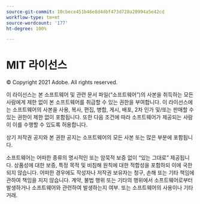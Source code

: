 ```yaml
---
source-git-commit: 10cbece451b46e8d4dbf473d728a20994a5e42cd
workflow-type: tm+mt
source-wordcount: '177'
ht-degree: 100%

---
```

# MIT 라이선스

© Copyright 2021 Adobe. All rights reserved.

이 라이선스는 본 소프트웨어 및 관련 문서 파일(“소프트웨어”)의 사본을 취득하는 모든 사람에게 제한 없이 본 소프트웨어를 취급할 수 있는 권한을 부여합니다. 이 라이선스에는 소프트웨어의 사본을 사용, 복사, 편집, 병합, 게시, 배포, 2차 인가 및/또는 판매할 수 있는 권한이 제한 없이 포함됩니다. 또한 다음 조건에 따라 소프트웨어가 제공되는 사람이 이를 수행할 수 있도록 허용합니다.

상기 저작권 공지와 본 권한 공지는 소프트웨어의 모든 사본 또는 많은 부분에 포함됩니다.

소프트웨어는 어떠한 종류의 명시적인 또는 암묵적 보증 없이 “있는 그대로” 제공됩니다. 상품성에 대한 보증, 특정 목적 및 비침해 원칙에 대한 적합성을 포함하되 이에 국한되지 않습니다. 어떠한 경우에도 작성자나 저작권 보유자는 청구, 손해 또는 기타 책임에 관하여 책임을 지지 않습니다. 계약, 불법 행위 또는 기타의 행위에서 소프트웨어로부터 발생하거나 소프트웨어와 관련하여 발생하는지 여부. 또는 소프트웨어의 사용이나 기타 거래.
